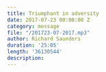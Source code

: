 ```yaml
---
title: Triumphant in adversity
date: 2017-07-23 00:00:00 Z
category: message
file: "/201723-07-2017.mp3"
author: Richard Saunders
duration: '25:05'
length: '36130544'
description:
---
```

